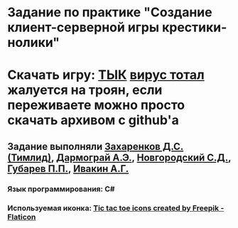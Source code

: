 # Задание по практике "Создание клиент-серверной игры крестики-нолики"
# Скачать игру: [ТЫК](https://disk.yandex.ru/d/Tcc0bOXkSDa9RA) [вирус тотал](https://www.virustotal.com/gui/file/1651ff932588bb42dd9a03f843cdf6400edad9cb0bb4690fa8a9f1ee2a711e6a/detection) жалуется на троян, если переживаете можно просто скачать архивом с github'a
## Задание выполняли [Захаренков Д.С. (Тимлид)](https://vk.com/id154208860), [Дармограй А.Э.](https://vk.com/artemdarmogray), [Новгородский С.Д.](https://vk.com/foliant_razuma), [Губарев П.П.](https://vk.com/rapapavel), [Ивакин А.Г.](https://vk.com/jaksin13) 
### Язык программирования: С#
### Используемая иконка: [Tic tac toe icons created by Freepik - Flaticon](https://www.flaticon.com/free-icon/tic-tac-toe_566294?term=tictactoe&page=1&position=1&page=1&position=1&related_id=566294&origin=tag)

